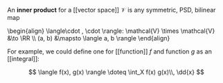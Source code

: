 An **inner product** for a [[vector space]] $\mathcal{V}$ is any symmetric, PSD, bilinear map

\begin{align}
\langle\cdot , \cdot \rangle: \mathcal{V} \times \mathcal{V} &\to \RR \\\\
(a, b) &\mapsto \langle a, b \rangle
\end{align}

For example, we could define one for [[function]] $f$ and function $g$ as an [[integral]]:

$$
\langle f(x), g(x) \rangle \doteq \int_X f(x) g(x)\\, \dd{x}
$$